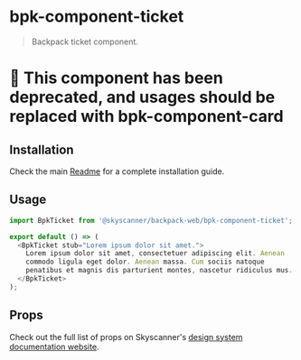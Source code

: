 # bpk-component-ticket

> Backpack ticket component.

# 👻 This component has been deprecated, and usages should be replaced with bpk-component-card

## Installation

Check the main [Readme](https://github.com/skyscanner/backpack#usage) for a complete installation guide.

## Usage

```js
import BpkTicket from '@skyscanner/backpack-web/bpk-component-ticket';

export default () => (
  <BpkTicket stub="Lorem ipsum dolor sit amet.">
    Lorem ipsum dolor sit amet, consectetuer adipiscing elit. Aenean
    commodo ligula eget dolor. Aenean massa. Cum sociis natoque
    penatibus et magnis dis parturient montes, nascetur ridiculus mus.
  </BpkTicket>
);
```

## Props

Check out the full list of props on Skyscanner's [design system documentation website](https://www.skyscanner.design/latest/components/ticket/web-zhKrMwmS#section-props-75).

